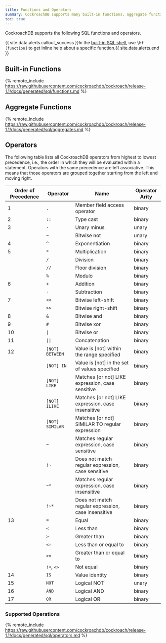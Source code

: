 ```yaml
---
title: Functions and Operators
summary: CockroachDB supports many built-in functions, aggregate functions, and operators.
toc: true
---
```


CockroachDB supports the following SQL functions and operators.

{{ site.data.alerts.callout_success }}In the <a href="use-the-built-in-sql-client.html#sql-shell-help-new-in-v1-1">built-in SQL shell</a>, use <code>\hf [function]</code> to get inline help about a specific function.{{ site.data.alerts.end }}


## Built-in Functions

{%  remote_include https://raw.githubusercontent.com/cockroachdb/cockroach/release-1.1/docs/generated/sql/functions.md %}

## Aggregate Functions

{%  remote_include https://raw.githubusercontent.com/cockroachdb/cockroach/release-1.1/docs/generated/sql/aggregates.md %}

## Operators

The following table lists all CockroachDB operators from highest to lowest precedence, i.e., the order in which they will be evaluated within a statement. Operators with the same precedence are left associative. This means that those operators are grouped together starting from the left and moving right.

| Order of Precedence | Operator | Name | Operator Arity |
| ------------------- | -------- | ---- | -------------- |
| 1 | `.` | Member field access operator | binary |
| 2 | `::` | Type cast | binary |
| 3 | `-` | Unary minus | unary |
|  | `~` | Bitwise not | unary |
| 4 | `^` | Exponentiation | binary |
| 5 | `*` | Multiplication | binary |
|  | `/` | Division | binary |
|  | `//` | Floor division | binary |
|  | `%` | Modulo | binary |
| 6 | `+` | Addition | binary |
|  | `-` | Subtraction | binary |
| 7 | `<<` | Bitwise left-shift | binary |
|  | `>>` | Bitwise right-shift | binary |
| 8 | `&` | Bitwise and | binary |
| 9 | `#` | Bitwise xor | binary |
| 10 | <code>&#124;</code> | Bitwise or | binary |
| 11 | <code>&#124;&#124;</code> | Concatenation | binary |
| 12 | `[NOT] BETWEEN` | Value is [not] within the range specified | binary |
|  | `[NOT] IN` | Value is [not] in the set of values specified | binary |
|  | `[NOT] LIKE` | Matches [or not] LIKE expression, case sensitive  | binary |
|  | `[NOT] ILIKE` | Matches [or not] LIKE expression, case insensitive | binary |
|  | `[NOT] SIMILAR` | Matches [or not] SIMILAR TO regular expression | binary |
|  | `~` | Matches regular expression, case sensitive | binary |
|  | `!~` | Does not match regular expression, case sensitive | binary |
|  | `~*` | Matches regular expression, case insensitive | binary |
|  | `!~*` | Does not match regular expression, case insensitive | binary |
| 13 | `=` | Equal | binary |
|  | `<` | Less than | binary |
|  | `>` | Greater than | binary |
|  | `<=` | Less than or equal to | binary |
|  | `>=` | Greater than or equal to | binary |
|  | `!=`, `<>` | Not equal | binary |
| 14 | `IS` | Value identity | binary |
| 15 | `NOT` | Logical NOT | unary |
| 16 | `AND` | Logical AND | binary |
| 17 | `OR` | Logical OR | binary |

### Supported Operations

{%  remote_include https://raw.githubusercontent.com/cockroachdb/cockroach/release-1.1/docs/generated/sql/operators.md %}

<!--
## `CAST()`

there are three syntaxes for dates: `'2016-01-01'::date`, `CAST('2016-01-01' AS DATE)`, and `DATE '2016-01-01'`. the docs should probably prefer the latter form

the `CAST()` function should get its own documentation somewhere; I’m not sure if it needs to be mentioned again in the date section. The `::` form should probably only be mentioned as an alternative to `CAST()`
-->
